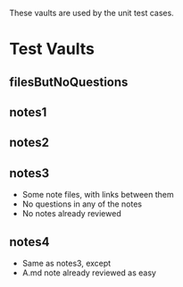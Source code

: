 These vaults are used by the unit test cases.

# Test Vaults

## filesButNoQuestions

## notes1

## notes2

## notes3

-   Some note files, with links between them
-   No questions in any of the notes
-   No notes already reviewed

## notes4

-   Same as notes3, except
-   A.md note already reviewed as easy
